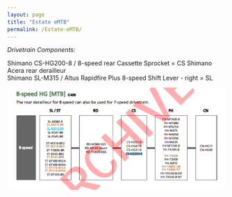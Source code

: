 ```yaml
---
layout: page
title: "Estate eMTB"
permalink: /Estate-eMTB/
---
```


*Drivetrain Components:*

Shimano CS-HG200-8 / 8-speed rear Cassette Sprocket = CS
Shimano Acera rear derailleur  
Shimano SL-M315 / Altus Rapidfire Plus 8-speed Shift Lever - right = SL

![ShimanoMTBComponentCombatibility](/assets/ShimanoMTBComponentCompatibility.png)  


